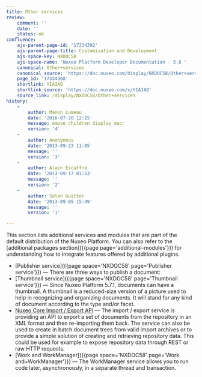 ```yaml
---
title: Other services
review:
    comment: ''
    date: ''
    status: ok
confluence:
    ajs-parent-page-id: '17334392'
    ajs-parent-page-title: Customization and Development
    ajs-space-key: NXDOC58
    ajs-space-name: 'Nuxeo Platform Developer Documentation - 5.8 '
    canonical: Other+services
    canonical_source: 'https://doc.nuxeo.com/display/NXDOC58/Other+services'
    page_id: '17334368'
    shortlink: YIAIAQ
    shortlink_source: 'https://doc.nuxeo.com/x/YIAIAQ'
    source_link: /display/NXDOC58/Other+services
history:
    - 
        author: Manon Lumeau
        date: '2016-07-20 12:15'
        message: emove children display macr
        version: '4'
    - 
        author: Anonymous
        date: '2013-09-23 11:05'
        message: ''
        version: '3'
    - 
        author: Alain Escaffre
        date: '2013-09-17 01:53'
        message: ''
        version: '2'
    - 
        author: Solen Guitter
        date: '2013-09-05 15:49'
        message: ''
        version: '1'

---
```

This section lists additional services and modules that are part of the default distribution of the Nuxeo Platform. You can also refer to the [additional packages section]({{page page='additional-modules'}}) for understanding how to integrate features offered by additional plugins.

*   [Publisher service]({{page space='NXDOC58' page='Publisher service'}})&nbsp;&mdash;&nbsp;<span class="smalltext">There are three ways to publish a document:</span>
*   [Thumbnail service]({{page space='NXDOC58' page='Thumbnail service'}})&nbsp;&mdash;&nbsp;<span class="smalltext">Since Nuxeo Platform 5.7.1, documents can have a thumbnail. A thumbnail is a reduced-size version of a picture used to help in recognizing and organizing documents. It will stand for any kind of document according to the type and/or facet.</span>
*   [Nuxeo Core Import / Export API](https://doc.nuxeo.com/pages/viewpage.action?pageId=17334296)&nbsp;&mdash;&nbsp;<span class="smalltext">The import / export service is providing an API to export a set of documents from the repository in an XML format and then re-importing them back. The service can also be used to create in batch document trees from valid import archives or to provide a simple solution of creating and retrieving repository data. This could be used for example to expose repository data through REST or raw HTTP requests.</span>
*   [Work and WorkManager]({{page space='NXDOC58' page='Work and+WorkManager'}})&nbsp;&mdash;&nbsp;<span class="smalltext">The WorkManager service allows you to run code later, asynchronously, in a separate thread and transaction.</span>